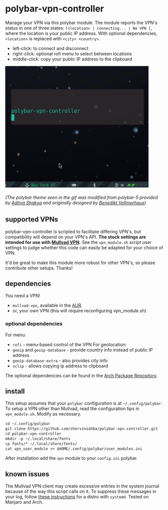 # polybar-vpn-controller

Manage your VPN via this polybar module. The module reports the VPN's status in one of three states: `[<location> | connecting... | No VPN ]`, where the location is your public IP address. With optional dependencies, `<location>` is replaced with `<city> <country>`.
- left-click: to connect and disconnect
- right-click: optional rofi menu to select between locations
- middle-click: copy your public IP address to the clipboard

![](vpn-module-demo.gif)

###### (The polybar theme seen in the gif was modified from polybar-5 provided by [Aditya Shakya](https://github.com/adi1090x/polybar-themes) and originally designed by [Benedikt Vollmerhaus](https://gitlab.com/BVollmerhaus))

## supported VPNs
polybar-vpn-controller is scripted to facilitate differing VPN's, but compatibility will depend on your VPN's API. **The stock settings are intended for use with [Mullvad VPN](https://mullvad.net).** See the `vpn_module.sh` script user settings to judge whether this code can easily be adapted for your choice of VPN.

It'd be great to make this module more robust for other VPN's, so please contribute other setups. Thanks!

## dependencies
You need a VPN! 
- `mullvad-vpn`, available in the [AUR](https://aur.archlinux.org/packages/mullvad-vpn/).
- or, your own VPN (this will require reconfiguring vpn_module.sh)

### optional dependencies
For menu:
- `rofi` 				  - menu-based control of the VPN
For geolocation:
- `geoip` and `geoip-database` - provide country info instead of public IP address
- `geoip-database-extra`  - also provides city info
- `xclip`                 - allows copying ip address to clipboard

The optional dependencies can be found in the [Arch Package Repository](https://www.archlinux.org/packages/).

## install

This setup assumes that your `polybar` configuration is at `~/.config/polybar`. To setup a VPN other than Mullvad, read the configuration tips in `vpn_module.sh`. Modify as necessary.

```
cd ~/.config/polybar
git clone https://github.com/shervinsahba/polybar-vpn-controller.git
cd polybar-vpn-controller
mkdir -p ~/.local/share/fonts
cp fonts/* ~/.local/share/fonts/
cat vpn_user_module >> $HOME/.config/polybar/user_modules.ini
```

After installation add the `vpn` module to your `config.ini` polybar.


## known issues

The Mullvad VPN client may create excessive entries in the system journal because of the way this script calls on it. To suppress these messages in your log, follow [these instructions](https://github.com/shervinsahba/polybar-vpn-controller/issues/6#issuecomment-669652829) for a distro with `systemd`. Tested on Manjaro and Arch.
